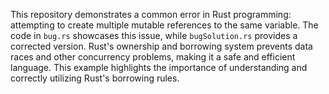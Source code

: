 This repository demonstrates a common error in Rust programming: attempting to create multiple mutable references to the same variable.  The code in `bug.rs` showcases this issue, while `bugSolution.rs` provides a corrected version.  Rust's ownership and borrowing system prevents data races and other concurrency problems, making it a safe and efficient language.  This example highlights the importance of understanding and correctly utilizing Rust's borrowing rules.